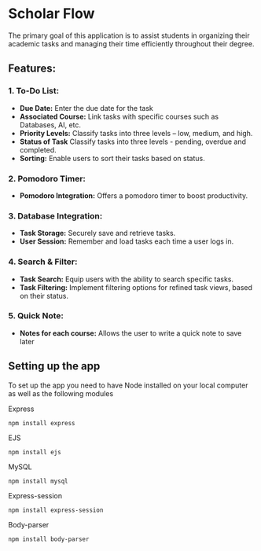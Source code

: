 # Scholar Flow

The primary goal of this application is to assist students in organizing their academic tasks and managing their time efficiently throughout their degree.

## Features:

### 1. To-Do List:
- **Due Date:** Enter the due date for the task
- **Associated Course:** Link tasks with specific courses such as Databases, AI, etc.
- **Priority Levels:** Classify tasks into three levels – low, medium, and high.
- **Status of Task** Classify tasks into three levels - pending, overdue and completed.
- **Sorting:** Enable users to sort their tasks based on status.

### 2. Pomodoro Timer:
- **Pomodoro  Integration:** Offers a pomodoro timer to boost productivity.

### 3. Database Integration:
- **Task Storage:** Securely save and retrieve tasks.
- **User Session:** Remember and load tasks each time a user logs in.

### 4. Search & Filter:
- **Task Search:** Equip users with the ability to search specific tasks.
- **Task Filtering:** Implement filtering options for refined task views, based on their status.

### 5. Quick Note:
- **Notes for each course:** Allows the user to write a quick note to save later


## Setting up the app
To set up the app you need to have Node installed on your local computer as well as the following modules

Express
```
npm install express
```

EJS
```
npm install ejs
```

MySQL
```
npm install mysql
```

Express-session
```
npm install express-session
```

Body-parser
```
npm install body-parser
```
